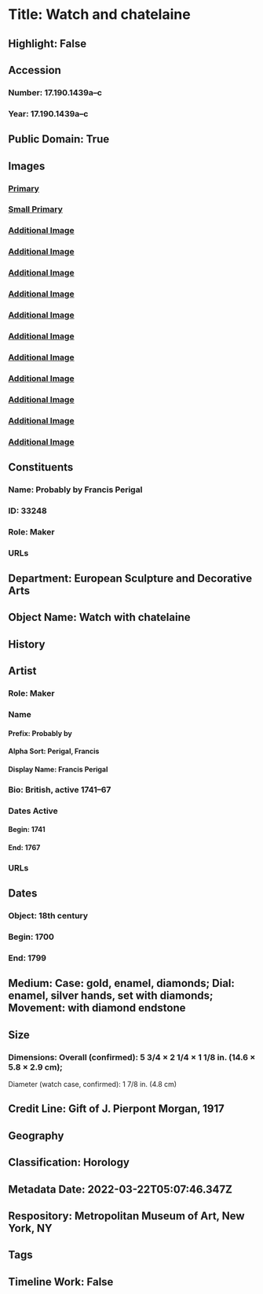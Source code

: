 # Title: Watch and chatelaine
## Highlight: False
## Accession
### Number: 17.190.1439a–c
### Year: 17.190.1439a–c
## Public Domain: True
## Images
### [Primary](https://images.metmuseum.org/CRDImages/es/original/DP-12878-121.jpg)
### [Small Primary](https://images.metmuseum.org/CRDImages/es/web-large/DP-12878-121.jpg)
### [Additional Image](https://images.metmuseum.org/CRDImages/es/original/DP-12878-122.jpg)
### [Additional Image](https://images.metmuseum.org/CRDImages/es/original/DP-12878-136.jpg)
### [Additional Image](https://images.metmuseum.org/CRDImages/es/original/DP-12878-168.jpg)
### [Additional Image](https://images.metmuseum.org/CRDImages/es/original/DP-12878-188.jpg)
### [Additional Image](https://images.metmuseum.org/CRDImages/es/original/DP-12878-123.jpg)
### [Additional Image](https://images.metmuseum.org/CRDImages/es/original/DP-12878-107.jpg)
### [Additional Image](https://images.metmuseum.org/CRDImages/es/original/DP-12878-125.jpg)
### [Additional Image](https://images.metmuseum.org/CRDImages/es/original/DP-12878-126.jpg)
### [Additional Image](https://images.metmuseum.org/CRDImages/es/original/DP-12878-108.jpg)
### [Additional Image](https://images.metmuseum.org/CRDImages/es/original/DP-12878-124.jpg)
### [Additional Image](https://images.metmuseum.org/CRDImages/es/original/DP-12878-187.jpg)
## Constituents
### Name: Probably by Francis Perigal
### ID: 33248
### Role: Maker
### URLs
## Department: European Sculpture and Decorative Arts
## Object Name: Watch with chatelaine
## History
## Artist
### Role: Maker
### Name
#### Prefix: Probably by
#### Alpha Sort: Perigal, Francis
#### Display Name: Francis Perigal
### Bio: British, active 1741–67
### Dates Active
#### Begin: 1741
#### End: 1767
### URLs
## Dates
### Object: 18th century
### Begin: 1700
### End: 1799
## Medium: Case: gold, enamel, diamonds; Dial: enamel, silver hands, set with diamonds; Movement: with diamond endstone
## Size
### Dimensions: Overall (confirmed): 5 3/4 × 2 1/4 × 1 1/8 in. (14.6 × 5.8 × 2.9 cm);
Diameter (watch case, confirmed): 1 7/8 in. (4.8 cm)
## Credit Line: Gift of J. Pierpont Morgan, 1917
## Geography
## Classification: Horology
## Metadata Date: 2022-03-22T05:07:46.347Z
## Respository: Metropolitan Museum of Art, New York, NY
## Tags
## Timeline Work: False